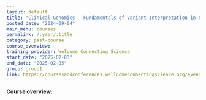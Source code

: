 ```yaml
---
layout: default
title: "Clinical Genomics - Fundamentals of Variant Interpretation in Clinical Practice"
posted_date: "2024-09-04"
main_menu: courses
permalink: /:year/:title
category: past-course
course_overview: 
training_provider: Welcome Connecting Science
start_date: "2025-02-03"
end_date: "2025-02-05"
group: group1
link: https://coursesandconferences.wellcomeconnectingscience.org/event/clinical-genomics-fundamentals-of-variant-interpretation-in-clinical-practice-20250203/
---
```

  
<!-- ### SARS-CoV-2 NGS bioinformatics course 2021 -->

<p align="left"><b >Course overview:</b></p>
